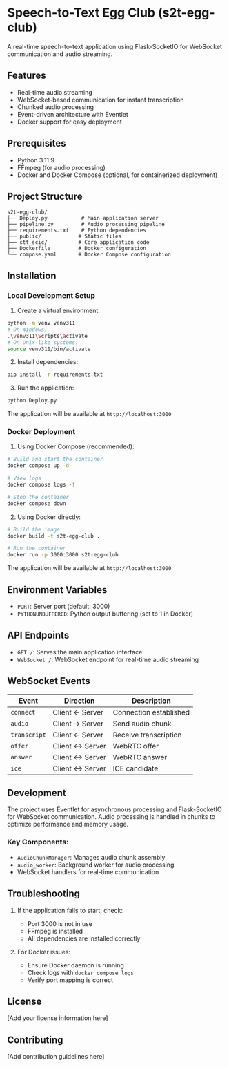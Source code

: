 # Speech-to-Text Egg Club (s2t-egg-club)

A real-time speech-to-text application using Flask-SocketIO for WebSocket communication and audio streaming.

## Features

- Real-time audio streaming
- WebSocket-based communication for instant transcription
- Chunked audio processing
- Event-driven architecture with Eventlet
- Docker support for easy deployment

## Prerequisites

- Python 3.11.9
- FFmpeg (for audio processing)
- Docker and Docker Compose (optional, for containerized deployment)

## Project Structure

```
s2t-egg-club/
├── Deploy.py           # Main application server
├── pipeline.py         # Audio processing pipeline
├── requirements.txt    # Python dependencies
├── public/            # Static files
├── stt_scic/          # Core application code
├── Dockerfile         # Docker configuration
└── compose.yaml       # Docker Compose configuration
```

## Installation

### Local Development Setup

1. Create a virtual environment:
```bash
python -m venv venv311
# On Windows:
.\venv311\Scripts\activate
# On Unix-like systems:
source venv311/bin/activate
```

2. Install dependencies:
```bash
pip install -r requirements.txt
```

3. Run the application:
```bash
python Deploy.py
```

The application will be available at `http://localhost:3000`

### Docker Deployment

1. Using Docker Compose (recommended):
```bash
# Build and start the container
docker compose up -d

# View logs
docker compose logs -f

# Stop the container
docker compose down
```

2. Using Docker directly:
```bash
# Build the image
docker build -t s2t-egg-club .

# Run the container
docker run -p 3000:3000 s2t-egg-club
```

The application will be available at `http://localhost:3000`

## Environment Variables

- `PORT`: Server port (default: 3000)
- `PYTHONUNBUFFERED`: Python output buffering (set to 1 in Docker)

## API Endpoints

- `GET /`: Serves the main application interface
- `WebSocket /`: WebSocket endpoint for real-time audio streaming

## WebSocket Events

| Event | Direction | Description |
|-------|-----------|-------------|
| `connect` | Client ← Server | Connection established |
| `audio` | Client → Server | Send audio chunk |
| `transcript` | Client ← Server | Receive transcription |
| `offer` | Client ↔ Server | WebRTC offer |
| `answer` | Client ↔ Server | WebRTC answer |
| `ice` | Client ↔ Server | ICE candidate |

## Development

The project uses Eventlet for asynchronous processing and Flask-SocketIO for WebSocket communication. Audio processing is handled in chunks to optimize performance and memory usage.

### Key Components:

- `AudioChunkManager`: Manages audio chunk assembly
- `audio_worker`: Background worker for audio processing
- WebSocket handlers for real-time communication

## Troubleshooting

1. If the application fails to start, check:
   - Port 3000 is not in use
   - FFmpeg is installed
   - All dependencies are installed correctly

2. For Docker issues:
   - Ensure Docker daemon is running
   - Check logs with `docker compose logs`
   - Verify port mapping is correct

## License

[Add your license information here]

## Contributing

[Add contribution guidelines here]